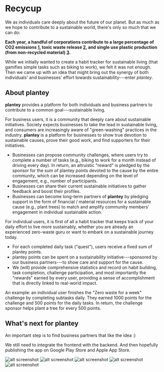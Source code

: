 # Recycup
We as individuals care deeply about the future of our planet. But as much as we hope to contribute to a sustainable world, there's only so much  that we can do:

**Each year, a handful of corporations contribute to a large percentage of CO2 emissions [1](https://www.statista.com/chart/19594/20-firms-produced-a-third-of-global-emissions/), toxic waste release [2](https://www.statista.com/statistics/799176/largest-corporate-water-polluters-in-the-us/), and single use plastic production (from non-recycled material) [3](https://www.npr.org/2021/05/18/997937090/half-of-the-worlds-single-use-plastic-waste-is-from-just-20-companies-says-a-stu).**

While we initially wanted to create a habit tracker for sustainable living (that gamifies simple tasks such as biking to work), we felt it was not enough. Then we came up with an idea that might bring out the synergy of both individuals' and businesses' effort towards sustainability---enter _plantey_.

## About plantey

**plantey** provides a platform for both individuals and business partners to contribute to a common goal---sustainable living. 

For business users, it is a community that deeply care about sustainable initiatives. Society expects businesses to take the lead in sustainable living, and consumers are increasingly aware of "green-washing" practices in the industry. **plantey** is a platform for businesses to show true devotion to sustainable causes, prove their good work, and find supporters for their initiatives.
- Businesses can propose community challenges, where users try to complete a number of tasks (e.g., biking to work for a month instead of driving every day). In return, an altruistic "reward" is pledged by the sponsor for the sum of plantey points devoted to the cause by the entire community, which can be increased depending on the level of engagement, e.g., number of participants.
- Businesses can share their current sustainable initiatives to gather feedback and boost their profiles. 
- Businesses can become long-term partners of **plantey** by pledging support in the form of financial / material resources for a sustainable cause (e.g., plant trees) to match and amplify community members' engagement in individual sustainable action. 

For individual users, it is first of all a habit tracker that keeps track of your daily effort to live more sustainably, whether you are already an experienced zero-waste guru or want to embark on a sustainable journey today. 
- For each completed daily task ("quest"), users receive a fixed sum of plantey points. 
- plantey points can be spent on a sustainability initiative---sponsored by our business partners---to show care and support for the cause. 
- We (will) provide comprehensive statistics and record on habit building, task completion, challenge participation, and most importantly the "rewards" earned by every user, providing a sense of accomplishment that is directly linked to real-world impact. 

An example: an individual user finishes the "Zero waste for a week" challenge by completing subtasks daily. They earned 1000 points for the challenge and 500 points for the daily tasks. In return, the challenge sponsor helps plant a tree for every 500 points. 


## What's next for plantey

An important step is to find business partners that like the idea :)

We still need to integrate the frontend with the backend. And then hopefully publishing the app on Google Play Store and Apple App Store. 

![alt screenshot](./Assets/Images/screenshot1.png)
![alt screenshot](./Assets/Images/screenshot2.png)
![alt screenshot](./Assets/Images/screenshot4.png)
![alt screenshot](./Assets/Images/screenshot5.png)
![alt screenshot](./Assets/Images/screenshot3.png)

